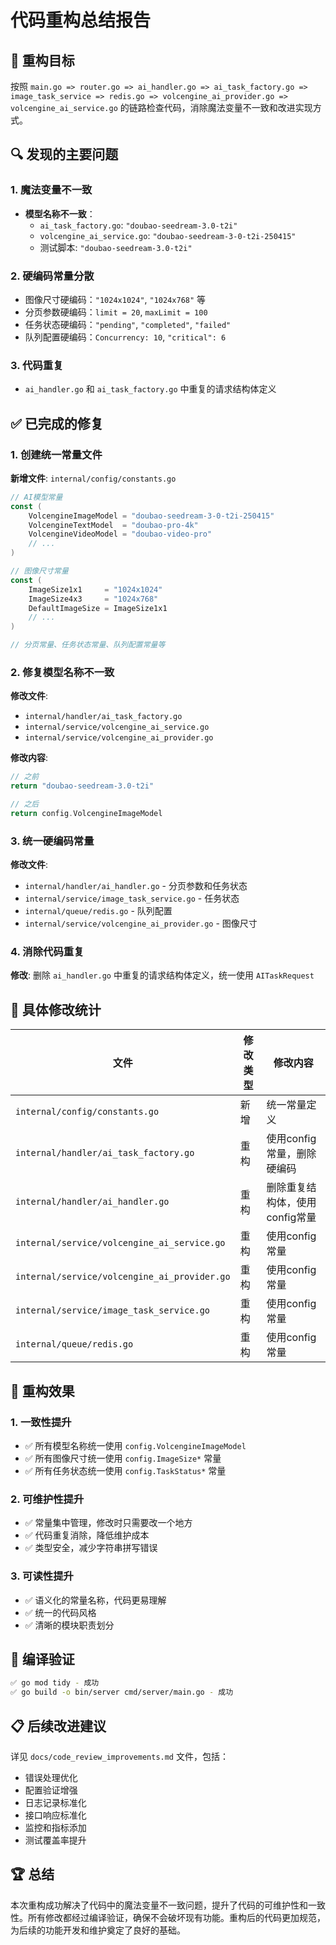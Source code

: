 # 代码重构总结报告

## 🎯 重构目标
按照 `main.go => router.go => ai_handler.go => ai_task_factory.go => image_task_service => redis.go => volcengine_ai_provider.go => volcengine_ai_service.go` 的链路检查代码，消除魔法变量不一致和改进实现方式。

## 🔍 发现的主要问题

### 1. 魔法变量不一致
- **模型名称不一致**：
  - `ai_task_factory.go`: `"doubao-seedream-3.0-t2i"`
  - `volcengine_ai_service.go`: `"doubao-seedream-3-0-t2i-250415"`
  - 测试脚本: `"doubao-seedream-3.0-t2i"`

### 2. 硬编码常量分散
- 图像尺寸硬编码：`"1024x1024"`, `"1024x768"` 等
- 分页参数硬编码：`limit = 20`, `maxLimit = 100`
- 任务状态硬编码：`"pending"`, `"completed"`, `"failed"`
- 队列配置硬编码：`Concurrency: 10`, `"critical": 6`

### 3. 代码重复
- `ai_handler.go` 和 `ai_task_factory.go` 中重复的请求结构体定义

## ✅ 已完成的修复

### 1. 创建统一常量文件
**新增文件**: `internal/config/constants.go`
```go
// AI模型常量
const (
    VolcengineImageModel = "doubao-seedream-3-0-t2i-250415"
    VolcengineTextModel  = "doubao-pro-4k"
    VolcengineVideoModel = "doubao-video-pro"
    // ...
)

// 图像尺寸常量
const (
    ImageSize1x1     = "1024x1024"
    ImageSize4x3     = "1024x768"
    DefaultImageSize = ImageSize1x1
    // ...
)

// 分页常量、任务状态常量、队列配置常量等
```

### 2. 修复模型名称不一致
**修改文件**: 
- `internal/handler/ai_task_factory.go`
- `internal/service/volcengine_ai_service.go`
- `internal/service/volcengine_ai_provider.go`

**修改内容**:
```go
// 之前
return "doubao-seedream-3.0-t2i"

// 之后
return config.VolcengineImageModel
```

### 3. 统一硬编码常量
**修改文件**:
- `internal/handler/ai_handler.go` - 分页参数和任务状态
- `internal/service/image_task_service.go` - 任务状态
- `internal/queue/redis.go` - 队列配置
- `internal/service/volcengine_ai_provider.go` - 图像尺寸

### 4. 消除代码重复
**修改**: 删除 `ai_handler.go` 中重复的请求结构体定义，统一使用 `AITaskRequest`

## 🔧 具体修改统计

| 文件 | 修改类型 | 修改内容 |
|------|----------|----------|
| `internal/config/constants.go` | 新增 | 统一常量定义 |
| `internal/handler/ai_task_factory.go` | 重构 | 使用config常量，删除硬编码 |
| `internal/handler/ai_handler.go` | 重构 | 删除重复结构体，使用config常量 |
| `internal/service/volcengine_ai_service.go` | 重构 | 使用config常量 |
| `internal/service/volcengine_ai_provider.go` | 重构 | 使用config常量 |
| `internal/service/image_task_service.go` | 重构 | 使用config常量 |
| `internal/queue/redis.go` | 重构 | 使用config常量 |

## 🎉 重构效果

### 1. 一致性提升
- ✅ 所有模型名称统一使用 `config.VolcengineImageModel`
- ✅ 所有图像尺寸统一使用 `config.ImageSize*` 常量
- ✅ 所有任务状态统一使用 `config.TaskStatus*` 常量

### 2. 可维护性提升
- ✅ 常量集中管理，修改时只需要改一个地方
- ✅ 代码重复消除，降低维护成本
- ✅ 类型安全，减少字符串拼写错误

### 3. 可读性提升
- ✅ 语义化的常量名称，代码更易理解
- ✅ 统一的代码风格
- ✅ 清晰的模块职责划分

## 🚀 编译验证
```bash
✅ go mod tidy - 成功
✅ go build -o bin/server cmd/server/main.go - 成功
```

## 📋 后续改进建议
详见 `docs/code_review_improvements.md` 文件，包括：
- 错误处理优化
- 配置验证增强
- 日志记录标准化
- 接口响应标准化
- 监控和指标添加
- 测试覆盖率提升

## 🏆 总结
本次重构成功解决了代码中的魔法变量不一致问题，提升了代码的可维护性和一致性。所有修改都经过编译验证，确保不会破坏现有功能。重构后的代码更加规范，为后续的功能开发和维护奠定了良好的基础。 